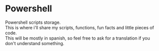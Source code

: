 # Powershell
Powershell scripts storage. <br>
This is where i'll share my scripts, functions, fun facts and little pieces of code. <br>
This will be mostly in spanish, so feel free to ask for a translation if you don't understand something.
